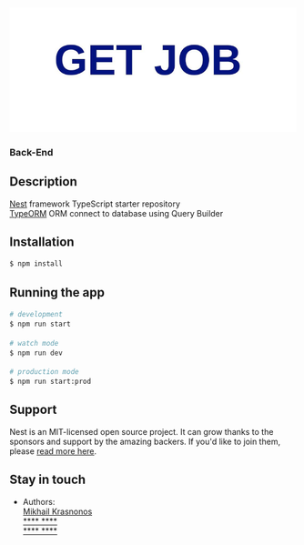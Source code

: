![](public/img/get-job.png)

### Back-End
## Description

[Nest](https://github.com/nestjs/nest) framework TypeScript starter repository\
[TypeORM](https://typeorm.io/#/) ORM connect to database using Query Builder

## Installation

```bash
$ npm install
```

## Running the app

```bash
# development
$ npm run start

# watch mode
$ npm run dev

# production mode
$ npm run start:prod
```

## Support

Nest is an MIT-licensed open source project. It can grow thanks to the sponsors and support by the amazing backers. If you'd like to join them, please [read more here](https://docs.nestjs.com/support).

## Stay in touch

- Authors: \
  [Mikhail Krasnonos](https://github.com/Mishka31)\
  [**** ****]()\
  [**** ****]()
